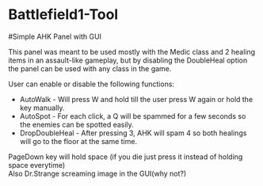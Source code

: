 # Battlefield1-Tool

#Simple AHK Panel with GUI

This panel was meant to be used mostly with the Medic class and 2 healing items in an assault-like gameplay, but by disabling the DoubleHeal option the panel can be used with any class in the game. 

User can enable or disable the following functions:

 * AutoWalk - Will press W and hold till the user press W again or hold the key manually.
 * AutoSpot - For each click, a Q will be spammed for a few seconds so the enemies can be spotted easily.
 * DropDoubleHeal - After pressing 3, AHK will spam 4 so both healings will go to the floor at the same time.
 
PageDown key will hold space (if you die just press it instead of holding space everytime)<br>
Also Dr.Strange screaming image in the GUI(why not?) 
